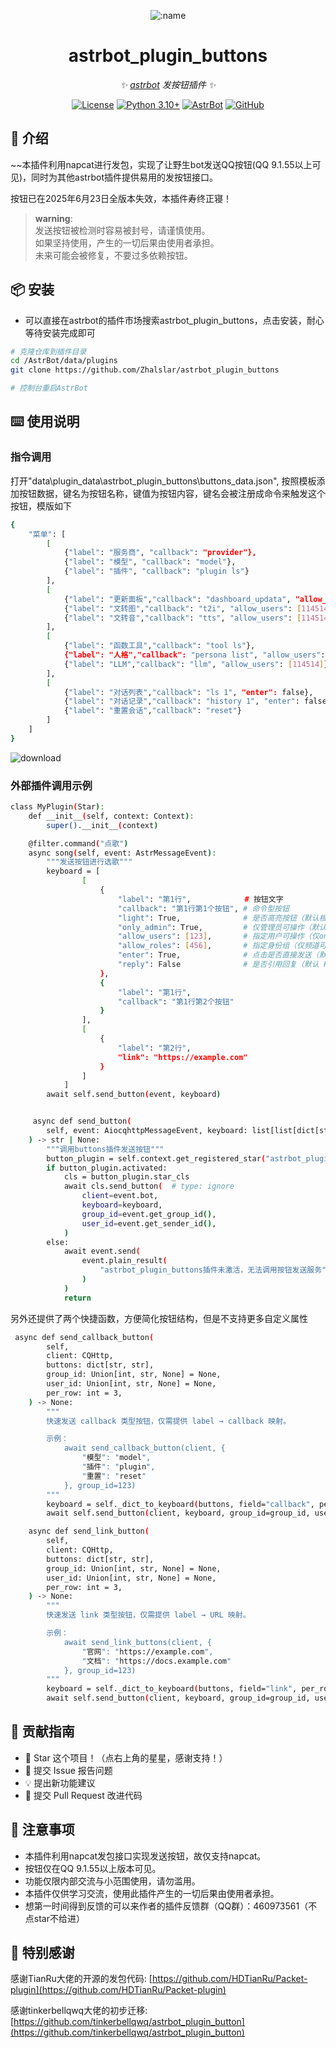 
<div align="center">

![:name](https://count.getloli.com/@astrbot_plugin_buttons?name=astrbot_plugin_buttons&theme=minecraft&padding=6&offset=0&align=top&scale=1&pixelated=1&darkmode=auto)

# astrbot_plugin_buttons

_✨ [astrbot](https://github.com/AstrBotDevs/AstrBot) 发按钮插件 ✨_  

[![License](https://img.shields.io/badge/License-MIT-green.svg)](https://opensource.org/licenses/MIT)
[![Python 3.10+](https://img.shields.io/badge/Python-3.10%2B-blue.svg)](https://www.python.org/)
[![AstrBot](https://img.shields.io/badge/AstrBot-3.4%2B-orange.svg)](https://github.com/Soulter/AstrBot)
[![GitHub](https://img.shields.io/badge/作者-Zhalslar-blue)](https://github.com/Zhalslar)

</div>

## 🤝 介绍

~~本插件利用napcat进行发包，实现了让野生bot发送QQ按钮(QQ 9.1.55以上可见)，同时为其他astrbot插件提供易用的发按钮接口。

按钮已在2025年6月23日全版本失效，本插件寿终正寝！

> **warning**:  
> 发送按钮被检测时容易被封号，请谨慎使用。<br>
> 如果坚持使用，产生的一切后果由使用者承担。<br>
> 未来可能会被修复，不要过多依赖按钮。

## 📦 安装

- 可以直接在astrbot的插件市场搜索astrbot_plugin_buttons，点击安装，耐心等待安装完成即可  

```bash
# 克隆仓库到插件目录
cd /AstrBot/data/plugins
git clone https://github.com/Zhalslar/astrbot_plugin_buttons

# 控制台重启AstrBot
```

## ⌨️ 使用说明

### 指令调用

打开"data\plugin_data\astrbot_plugin_buttons\buttons_data.json", 按照模板添加按钮数据，键名为按钮名称，键值为按钮内容，键名会被注册成命令来触发这个按钮，模版如下

```bash
{
    "菜单": [
        [
            {"label": "服务商", "callback": "provider"},
            {"label": "模型", "callback": "model"},
            {"label": "插件", "callback": "plugin ls"}
        ],
        [
            {"label": "更新面板","callback": "dashboard_updata", "allow_users": [114514]},
            {"label": "文转图","callback": "t2i", "allow_users": [114514]},
            {"label": "文转音","callback": "tts", "allow_users": [114514]}
        ],
        [
            {"label": "函数工具","callback": "tool ls"},
            {"label": "人格","callback": "persona list", "allow_users": [114514, 123456]},
            {"label": "LLM","callback": "llm", "allow_users": [114514]}
        ],
        [
            {"label": "对话列表","callback": "ls 1", "enter": false},
            {"label": "对话记录","callback": "history 1", "enter": false},
            {"label": "重置会话","callback": "reset"}
        ]
    ]
}

```

![download](https://github.com/user-attachments/assets/0bcb07e3-b409-42ff-8848-9d510c0d6e08)


### 外部插件调用示例

```bash
class MyPlugin(Star):
    def __init__(self, context: Context):
        super().__init__(context)

    @filter.command("点歌")
    async song(self, event: AstrMessageEvent):
        """发送按钮进行选歌"""
        keyboard = [
                [
                    {
                        "label": "第1行",            # 按钮文字
                        "callback": "第1行第1个按钮", # 命令型按钮
                        "light": True,              # 是否高亮按钮（默认根据配置选）
                        "only_admin": True,         # 仅管理员可操作（默认 False）
                        "allow_users": [123],       # 指定用户可操作（仅only_admin为False时生效）
                        "allow_roles": [456],       # 指定身份组（仅频道可用）
                        "enter": True,              # 点击是否直接发送（默认 True）
                        "reply": False              # 是否引用回复（默认 False）
                    },
                    {
                        "label": "第1行",
                        "callback": "第1行第2个按钮"
                    }
                ],
                [
                    {
                        "label": "第2行",
                        "link": "https://example.com"
                    }
                ]
            ]
        await self.send_button(event, keyboard)


     async def send_button(
        self, event: AiocqhttpMessageEvent, keyboard: list[list[dict[str, str]]]
    ) -> str | None:
        """调用buttons插件发送按钮"""
        button_plugin = self.context.get_registered_star("astrbot_plugin_buttons")
        if button_plugin.activated:
            cls = button_plugin.star_cls
            await cls.send_button(  # type: ignore
                client=event.bot,
                keyboard=keyboard,
                group_id=event.get_group_id(),
                user_id=event.get_sender_id(),
            )
        else:
            await event.send(
                event.plain_result(
                    "astrbot_plugin_buttons插件未激活，无法调用按钮发送服务"
                )
            )
            return
```

另外还提供了两个快捷函数，方便简化按钮结构，但是不支持更多自定义属性

```bash
 async def send_callback_button(
        self,
        client: CQHttp,
        buttons: dict[str, str],
        group_id: Union[int, str, None] = None,
        user_id: Union[int, str, None] = None,
        per_row: int = 3,
    ) -> None:
        """
        快速发送 callback 类型按钮，仅需提供 label → callback 映射。

        示例：
            await send_callback_button(client, {
                "模型": "model",
                "插件": "plugin",
                "重置": "reset"
            }, group_id=123)
        """
        keyboard = self._dict_to_keyboard(buttons, field="callback", per_row=per_row)
        await self.send_button(client, keyboard, group_id=group_id, user_id=user_id)

    async def send_link_button(
        self,
        client: CQHttp,
        buttons: dict[str, str],
        group_id: Union[int, str, None] = None,
        user_id: Union[int, str, None] = None,
        per_row: int = 3,
    ) -> None:
        """
        快速发送 link 类型按钮，仅需提供 label → URL 映射。

        示例：
            await send_link_buttons(client, {
                "官网": "https://example.com",
                "文档": "https://docs.example.com"
            }, group_id=123)
        """
        keyboard = self._dict_to_keyboard(buttons, field="link", per_row=per_row)
        await self.send_button(client, keyboard, group_id=group_id, user_id=user_id)
```


## 👥 贡献指南

- 🌟 Star 这个项目！（点右上角的星星，感谢支持！）
- 🐛 提交 Issue 报告问题
- 💡 提出新功能建议
- 🔧 提交 Pull Request 改进代码

## 📌 注意事项

- 本插件利用napcat发包接口实现发送按钮，故仅支持napcat。
- 按钮仅在QQ 9.1.55以上版本可见。
- 功能仅限内部交流与小范围使用，请勿滥用。
- 本插件仅供学习交流，使用此插件产生的一切后果由使用者承担。
- 想第一时间得到反馈的可以来作者的插件反馈群（QQ群）：460973561（不点star不给进）

## 🤝 特别感谢

感谢TianRu大佬的开源的发包代码: [https://github.com/HDTianRu/Packet-plugin](https://github.com/HDTianRu/Packet-plugin)

感谢tinkerbellqwq大佬的初步迁移: [https://github.com/tinkerbellqwq/astrbot_plugin_button](https://github.com/tinkerbellqwq/astrbot_plugin_button)
